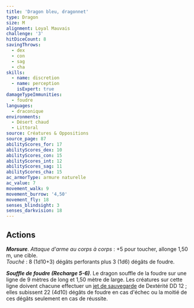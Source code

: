 ```yaml
---
title: 'Dragon bleu, dragonnet'
type: Dragon
size: M
alignment: Loyal Mauvais
challenge: '3'
hitDiceCount: 8
savingThrows:
  - dex
  - con
  - sag
  - cha
skills:
  - name: discretion
  - name: perception
    isExpert: true
damageTypeImmunities:
  - foudre
languages:
  - draconique
environments:
  - Désert chaud
  - Littoral
source: Créatures & Oppositions
source_page: 87
abilityScores_for: 17
abilityScores_dex: 10
abilityScores_con: 15
abilityScores_int: 12
abilityScores_sag: 11
abilityScores_cha: 15
ac_armorType: armure naturelle
ac_value: 7
movement_walk: 9
movement_burrow: '4,50'
movement_fly: 18
senses_blindsight: 3
senses_darkvision: 18
---
```

## Actions
_**Morsure**_. _Attaque d'arme au corps à corps_ : +5 pour toucher, allonge 1,50 m, une cible.  
_Touché_ : 8 (1d10+3) dégâts perforants plus 3 (1d6) dégâts de foudre.

_**Souffle de foudre (Recharge 5-6)**_. Le dragon souffle de la foudre sur une ligne de 9 mètres de long et 1,50 mètre de large. Les créatures sur cette ligne doivent chacune effectuer un [jet de sauvegarde](/utiliser-les-caracteristiques/#jets-de-sauvegarde) de Dextérité DD 12 ; elles subissent 22 (4d10) dégâts de foudre en cas d'échec ou la moitié de ces dégâts seulement en cas de réussite.
